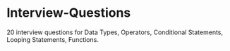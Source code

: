 # Interview-Questions
20 interview questions for Data Types, Operators, Conditional Statements, Looping Statements, Functions.
